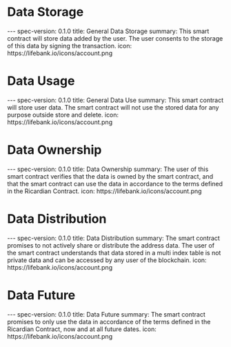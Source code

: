 <h1 class="clause">Data Storage</h1>
---
spec-version: 0.1.0
title: General Data Storage
summary: This smart contract will store data added by the user. The user consents to the storage of this data by signing the transaction.
icon: https://lifebank.io/icons/account.png


<h1 class="clause">Data Usage</h1>
---
spec-version: 0.1.0
title: General Data Use
summary: This smart contract will store user data. The smart contract will not use the stored data for any purpose outside store and delete.
icon: https://lifebank.io/icons/account.png

<h1 class="clause">Data Ownership</h1>
---
spec-version: 0.1.0
title: Data Ownership
summary: The user of this smart contract verifies that the data is owned by the smart contract, and that the smart contract can use the data in accordance to the terms defined in the Ricardian Contract.
icon: https://lifebank.io/icons/account.png

<h1 class="clause">Data Distribution</h1>
---
spec-version: 0.1.0
title: Data Distribution
summary: The smart contract promises to not actively share or distribute the address data. The user of the smart contract understands that data stored in a multi index table is not private data and can be accessed by any user of the blockchain.
icon: https://lifebank.io/icons/account.png


<h1 class="clause">Data Future</h1>
---
spec-version: 0.1.0
title: Data Future
summary: The smart contract promises to only use the data in accordance of the terms defined in the Ricardian Contract, now and at all future dates.
icon:  https://lifebank.io/icons/account.png